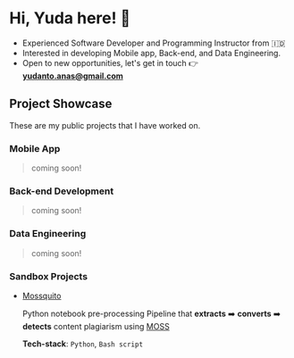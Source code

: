 # Hi, Yuda here! 👋

- Experienced Software Developer and Programming Instructor from 🇮🇩
- Interested in developing Mobile app, Back-end, and Data Engineering.
- Open to new opportunities, let's get in touch 👉 **<yudanto.anas@gmail.com>**

## Project Showcase

These are my public projects that I have worked on.

### Mobile App

> coming soon!

### Back-end Development

> coming soon!

### Data Engineering

> coming soon!

### Sandbox Projects

- [Mossquito](https://github.com/yudantoanas/mossquito)

  Python notebook pre-processing Pipeline that **extracts** ➡️ **converts** ➡️ **detects** content plagiarism using [MOSS](https://theory.stanford.edu/~aiken/moss/)

  **Tech-stack**: `Python`, `Bash script`
